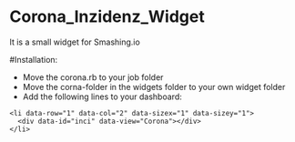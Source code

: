 # Corona_Inzidenz_Widget
It is a small widget for Smashing.io

#Installation:
- Move the corona.rb to your job folder
- Move the corna-folder in the widgets folder to your own widget folder
- Add the following lines to your dashboard:
```` 
<li data-row="1" data-col="2" data-sizex="1" data-sizey="1">
  <div data-id="inci" data-view="Corona"></div>
</li>
````

